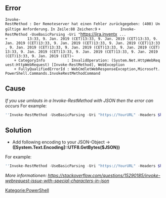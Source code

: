 ## Error

`Invoke-RestMethod : Der Remoteserver hat einen Fehler zurückgegeben: (400) Ungültige Anforderung.`
`In Zeile:88 Zeichen:9`
`+         Invoke-RestMethod -UseBasicParsing -Uri "`<https://jira.inventx>` ...`
`+         13:33, 9. Jan. 2019 (CET)13:33, 9. Jan. 2019 (CET)13:33, 9. Jan. 2019 (CET)13:33, 9. Jan. 2019 (CET)13:33, 9. Jan. 2019 (CET)13:33, 9. Jan. 2019 (CET)13:33, 9. Jan. 2019 (CET)13:33, 9. Jan. 2019 (CET)13:33, 9. Jan. 2019 (CET)13:33, 9. Jan. 2019 (CET)13:33, 9. Jan. 2019 (CET)13:33, 9. Jan. 2019 (CET)~`
`    + CategoryInfo          : InvalidOperation: (System.Net.HttpWebRequest:HttpWebRequest) [Invoke-RestMethod], WebException`
`    + FullyQualifiedErrorId : WebCmdletWebResponseException,Microsoft.PowerShell.Commands.InvokeRestMethodCommand`

## Cause

*If you use umlauts in a Invoke-RestMethod with JSON then the error can
occurs*
For example:

``` PowerShell
''Invoke-RestMethod -UseBasicParsing -Uri "https://YourURL" -Headers $header -Body $JSON -ContentType application/json -Method Post''
```

## Solution

  - Add following encoding to your JSON-Object -\>
    **(\[System.Text.Encoding\]::UTF8.GetBytes($JSON))**

For example:

``` PowerShell
''Invoke-RestMethod -UseBasicParsing -Uri "https://YourURL" -Headers $header -Body ([System.Text.Encoding]::UTF8.GetBytes($JSON)) -ContentType application/json -Method Post''
```

*More informationen:
<https://stackoverflow.com/questions/15290185/invoke-webrequest-issue-with-special-characters-in-json>*

[Kategorie:PowerShell](Kategorie:PowerShell "wikilink")